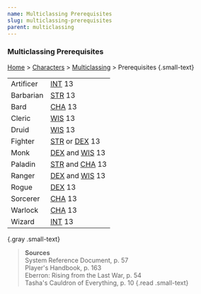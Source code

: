 ```yaml
---
name: Multiclassing Prerequisites
slug: multiclassing-prerequisites
parent: multiclassing
---
```

### Multiclassing Prerequisites

[Home](dm-operations-center) > [Characters](character-menu) > [Multiclassing](multiclassing) > Prerequisites {.small-text}

|||
| :-------- | :-------------------------------------- |
| Artificer | [INT](intelligence) 13                  |
| Barbarian | [STR](STRENGTH) 13                      |
| Bard      | [CHA](CHARISMA) 13                      |
| Cleric    | [WIS](wisdom) 13                        |
| Druid     | [WIS](wisdom) 13                        |
| Fighter   | [STR](STRENGTH) or [DEX](DEXTERITY) 13  |
| Monk      | [DEX](DEXTERITY) and [WIS](wisdom) 13   |
| Paladin   | [STR](STRENGTH) and [CHA](CHARISMA) 13  |
| Ranger    | [DEX](DEXTERITY) and [WIS](wisdom) 13   |
| Rogue     | [DEX](DEXTERITY) 13                     |
| Sorcerer  | [CHA](CHARISMA) 13                      |
| Warlock   | [CHA](CHARISMA) 13                      |
| Wizard    | [INT](intelligence) 13                  | 
{.gray .small-text}

> **Sources** <br/>
> System Reference Document, p. 57<br/>
> Player's Handbook, p. 163<br/>
> Eberron: Rising from the Last War, p. 54<br/>
> Tasha's Cauldron of Everything, p. 10
{.read .small-text}

